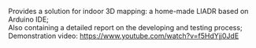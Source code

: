 Provides a solution for indoor 3D mapping: a home-made LIADR based on Arduino IDE; \
Also containing a detailed report on the developing and testing process; \
Demonstration video: https://www.youtube.com/watch?v=f5HdYjj0JdE
